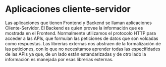 # Aplicaciones cliente-servidor

Las aplicaciones que tienen Frontend y Backend se llaman aplicaciones Cliente-Servidor. El Backend es quien provee la información que es mostrada en el Frontend. Normalmente utilizamos el protocolo HTTP para acceder a las APIs, que formulan las peticiones de datos que son volcadas como respuestas. Las librerias externas nos abstraen de la formalización de las peticiones, con lo que no necesitamos aprender todas las especifidades de las APIs ya que, de un lado están estandarizadas y de otro lado la información es manejada por esas librerias externas.

